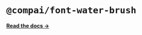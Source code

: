 # `@compai/font-water-brush`

[**Read the docs &rarr;**](https://components.ai/docs/typefaces/water-brush)
